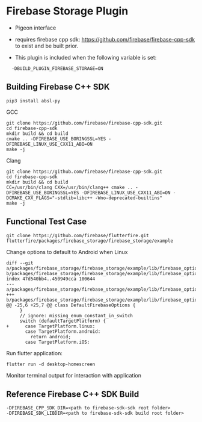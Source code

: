 # Firebase Storage Plugin

* Pigeon interface

* requires firebase cpp sdk: https://github.com/firebase/firebase-cpp-sdk to exist and be built prior.

* This plugin is included when the following variable is set:

```
  -DBUILD_PLUGIN_FIREBASE_STORAGE=ON
```

## Building Firebase C++ SDK

    pip3 install absl-py

GCC

    git clone https://github.com/firebase/firebase-cpp-sdk.git
    cd firebase-cpp-sdk
    mkdir build && cd build
    cmake .. -DFIREBASE_USE_BORINGSSL=YES -DFIREBASE_LINUX_USE_CXX11_ABI=ON
    make -j

Clang

    git clone https://github.com/firebase/firebase-cpp-sdk.git
    cd firebase-cpp-sdk
    mkdir build && cd build
    CC=/usr/bin/clang CXX=/usr/bin/clang++ cmake .. -DFIREBASE_USE_BORINGSSL=YES -DFIREBASE_LINUX_USE_CXX11_ABI=ON -DCMAKE_CXX_FLAGS="-stdlib=libc++ -Wno-deprecated-builtins"
    make -j

## Functional Test Case

    git clone https://github.com/firebase/flutterfire.git
    flutterfire/packages/firebase_storage/firebase_storage/example

Change options to default to Android when Linux

```
diff --git a/packages/firebase_storage/firebase_storage/example/lib/firebase_options.dart b/packages/firebase_storage/firebase_storage/example/lib/firebase_options.dart
index 47d540bb4..450949cca 100644
--- a/packages/firebase_storage/firebase_storage/example/lib/firebase_options.dart
+++ b/packages/firebase_storage/firebase_storage/example/lib/firebase_options.dart
@@ -25,6 +25,7 @@ class DefaultFirebaseOptions {
     }
     // ignore: missing_enum_constant_in_switch
     switch (defaultTargetPlatform) {
+      case TargetPlatform.linux:
       case TargetPlatform.android:
         return android;
       case TargetPlatform.iOS:
```

Run flutter application:

    flutter run -d desktop-homescreen

Monitor terminal output for interaction with application

## Reference Firebase C++ SDK Build

    -DFIREBASE_CPP_SDK_DIR=<path to firebase-sdk-sdk root folder>
    -DFIREBASE_SDK_LIBDIR=<path to firebase-sdk-sdk build root folder>